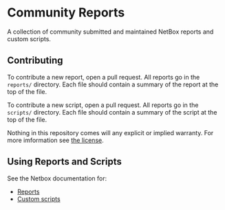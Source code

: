 # Community Reports
A collection of community submitted and maintained NetBox reports and custom scripts.

## Contributing
To contribute a new report, open a pull request. All reports go in the `reports/` directory. Each file should contain a summary of the report at the top of the file.

To contribute a new script, open a pull request. All reports go in the `scripts/` directory. Each file should contain a summary of the script at the top of the file.

Nothing in this repository comes will any explicit or implied warranty. For more imformation see [the license](LICENSE).

## Using Reports and Scripts
See the Netbox documentation for:

* [Reports](https://netbox.readthedocs.io/en/stable/additional-features/reports/)
* [Custom scripts](https://netbox.readthedocs.io/en/stable/additional-features/custom-scripts/)
